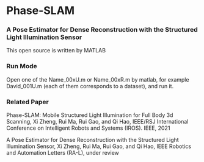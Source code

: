 # Phase-SLAM
### A Pose Estimator for Dense Reconstruction with the Structured Light Illumination Sensor

This open source is written by MATLAB 

### Run Mode

Open one of the Name_00xU.m or Name_00xR.m by matlab,  for example David_001U.m (each of them corresponds to a dataset), and run it.

### Related Paper

Phase-SLAM: Mobile Structured Light Illumination for Full Body 3d Scanning,  Xi Zheng, Rui Ma, Rui Gao, and Qi Hao, IEEE/RSJ
International Conference on Intelligent Robots and Systems (IROS). IEEE, 2021

A Pose Estimator for Dense Reconstruction with the Structured Light Illumination Sensor, Xi Zheng, Rui Ma, Rui Gao, and Qi Hao, IEEE Robotics and Automation Letters (RA-L), under review

